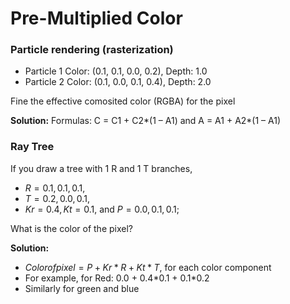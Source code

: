 # Pre-Multiplied Color

### Particle rendering (rasterization)
- Particle 1 Color: (0.1, 0.1, 0.0, 0.2), Depth: 1.0
- Particle 2 Color: (0.1, 0.0, 0.1, 0.4), Depth: 2.0

Fine the effective comosited color (RGBA) for the pixel

**Solution:** Formulas: C = C1 + C2\*(1 – A1) and A = A1 + A2\*(1 – A1)



### Ray Tree

If you draw a tree with 1 R and 1 T branches, 

- $R = 0.1,0.1,0.1$, 
- $T = 0.2,0.0,0.1$, 
- $Kr = 0.4, Kt = 0.1$, and $P = 0.0,0.1,0.1$; 

What is the color of the pixel?

**Solution:**

- $Color of pixel = P + Kr*R + Kt*T$, for each color component
- For example, for Red: 0.0 + 0.4\*0.1 + 0.1\*0.2
- Similarly for green and blue
